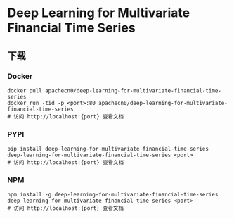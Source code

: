 # Deep Learning for Multivariate Financial Time Series

## 下载

### Docker

```
docker pull apachecn0/deep-learning-for-multivariate-financial-time-series
docker run -tid -p <port>:80 apachecn0/deep-learning-for-multivariate-financial-time-series
# 访问 http://localhost:{port} 查看文档
```

### PYPI

```
pip install deep-learning-for-multivariate-financial-time-series
deep-learning-for-multivariate-financial-time-series <port>
# 访问 http://localhost:{port} 查看文档
```

### NPM

```
npm install -g deep-learning-for-multivariate-financial-time-series
deep-learning-for-multivariate-financial-time-series <port>
# 访问 http://localhost:{port} 查看文档
```